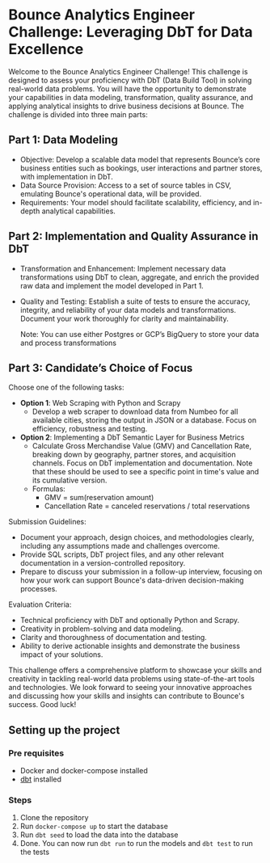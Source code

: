 # Bounce Analytics Engineer Challenge: Leveraging DbT for Data Excellence

Welcome to the Bounce Analytics Engineer Challenge! This challenge is designed to assess your proficiency with DbT (Data Build Tool) in solving real-world data problems. You will have the opportunity to demonstrate your capabilities in data modeling, transformation, quality assurance, and applying analytical insights to drive business decisions at Bounce. The challenge is divided into three main parts:
## Part 1: Data Modeling
* Objective: Develop a scalable data model that represents Bounce’s core business entities such as bookings, user interactions and partner stores, with implementation in DbT.
* Data Source Provision: Access to a set of source tables in CSV, emulating Bounce's operational data, will be provided.
* Requirements: Your model should facilitate scalability, efficiency, and in-depth analytical capabilities.
## Part 2: Implementation and Quality Assurance in DbT
* Transformation and Enhancement: Implement necessary data transformations using DbT to clean, aggregate, and enrich the provided raw data and implement the model developed in Part 1.
* Quality and Testing: Establish a suite of tests to ensure the accuracy, integrity, and reliability of your data models and transformations. Document your work thoroughly for clarity and maintainability.

    Note: You can use either Postgres or GCP’s BigQuery to store your data and process transformations
## Part 3: Candidate’s Choice of Focus
Choose one of the following tasks:
* **Option 1**: Web Scraping with Python and Scrapy
    * Develop a web scraper to download data from Numbeo for all available cities, storing the output in JSON or a database. Focus on efficiency, robustness and testing.
* **Option 2**: Implementing a DbT Semantic Layer for Business Metrics
    * Calculate Gross Merchandise Value (GMV) and Cancellation Rate, breaking down by geography, partner stores, and acquisition channels. Focus on DbT implementation and documentation. Note that these should be used to see a specific point in time's value and its cumulative version.
    * Formulas:
        * GMV = sum(reservation amount)
        * Cancellation Rate = canceled reservations / total  reservations

Submission Guidelines:
* Document your approach, design choices, and methodologies clearly, including any assumptions made and challenges overcome.
* Provide SQL scripts, DbT project files, and any other relevant documentation in a version-controlled repository.
* Prepare to discuss your submission in a follow-up interview, focusing on how your work can support Bounce's data-driven decision-making processes.

Evaluation Criteria:

* Technical proficiency with DbT and optionally Python and Scrapy.
* Creativity in problem-solving and data modeling.
* Clarity and thoroughness of documentation and testing.
* Ability to derive actionable insights and demonstrate the business impact of your solutions.

This challenge offers a comprehensive platform to showcase your skills and creativity in tackling real-world data problems using state-of-the-art tools and technologies. We look forward to seeing your innovative approaches and discussing how your skills and insights can contribute to Bounce's success.
Good luck!


## Setting up the project

### Pre requisites

- Docker and docker-compose installed
- [dbt](https://docs.getdbt.com/docs/installation) installed

### Steps

1. Clone the repository
2. Run `docker-compose up` to start the database
3. Run `dbt seed` to load the data into the database
4. Done. You can now run `dbt run` to run the models and `dbt test` to run the tests
